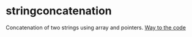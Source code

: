 # stringconcatenation
Concatenation of two strings using array and pointers. 
[Way to the code](https://github.com/ASTHA193/stringconcatenation/commit/429f17aff834bdc68af00f572d98fbb870765275)
